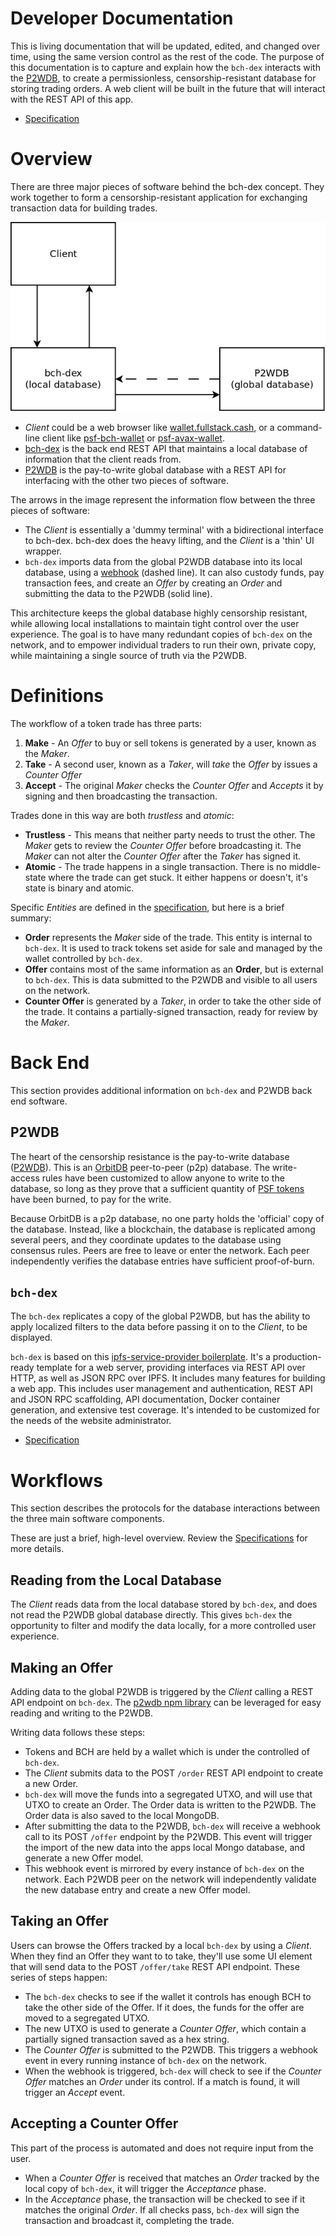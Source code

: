 # Developer Documentation

This is living documentation that will be updated, edited, and changed over time, using the same version control as the rest of the code. The purpose of this documentation is to capture and explain how the `bch-dex` interacts with the [P2WDB](https://github.com/Permissionless-Software-Foundation/ipfs-p2wdb-service), to create a permissionless, censorship-resistant database for storing trading orders. A web client will be built in the future that will interact with the REST API of this app.

- [Specification](./specification.md)

# Overview

There are three major pieces of software behind the bch-dex concept. They work together to form a censorship-resistant application for exchanging transaction data for building trades.

![bch-dex major subcomponents](./diagrams/software-interaction.png)

- _Client_ could be a web browser like [wallet.fullstack.cash](https://bchn-wallet.fullstack.cash), or a command-line client like [psf-bch-wallet](https://github.com/Permissionless-Software-Foundation/psf-bch-wallet) or [psf-avax-wallet](https://github.com/Permissionless-Software-Foundation/psf-avax-wallet).
- [bch-dex](https://github.com/Permissionless-Software-Foundation/bch-dex) is the back end REST API that maintains a local database of information that the client reads from.
- [P2WDB](https://github.com/Permissionless-Software-Foundation/ipfs-p2wdb-service) is the pay-to-write global database with a REST API for interfacing with the other two pieces of software.

The arrows in the image represent the information flow between the three pieces of software:

- The _Client_ is essentially a 'dummy terminal' with a bidirectional interface to bch-dex. bch-dex does the heavy lifting, and the _Client_ is a 'thin' UI wrapper.
- `bch-dex` imports data from the global P2WDB database into its local database, using a [webhook](https://en.wikipedia.org/wiki/Webhook) (dashed line). It can also custody funds, pay transaction fees, and create an _Offer_ by creating an _Order_ and submitting the data to the P2WDB (solid line).

This architecture keeps the global database highly censorship resistant, while allowing local installations to maintain tight control over the user experience. The goal is to have many redundant copies of `bch-dex` on the network, and to empower individual traders to run their own, private copy, while maintaining a single source of truth via the P2WDB.

# Definitions

The workflow of a token trade has three parts:
1. **Make** - An *Offer* to buy or sell tokens is generated by a user, known as the *Maker*.
2. **Take** - A second user, known as a *Taker*, will *take* the *Offer* by issues a *Counter Offer*
3. **Accept** - The original *Maker* checks the *Counter Offer* and *Accepts* it by signing and then broadcasting the transaction.

Trades done in this way are both *trustless* and *atomic*:
- **Trustless** - This means that neither party needs to trust the other. The *Maker* gets to review the *Counter Offer* before broadcasting it. The *Maker* can not alter the *Counter Offer* after the *Taker* has signed it.
- **Atomic** - The trade happens in a single transaction. There is no middle-state where the trade can get stuck. It either happens or doesn't, it's state is binary and atomic.

Specific *Entities* are defined in the [specification](./specification.md), but here is a brief summary:
- **Order** represents the *Maker* side of the trade. This entity is internal to `bch-dex`. It is used to track tokens set aside for sale and managed by the wallet controlled by `bch-dex`.
- **Offer** contains most of the same information as an **Order**, but is external to `bch-dex`. This is data submitted to the P2WDB and visible to all users on the network.
- **Counter Offer** is generated by a *Taker*, in order to take the other side of the trade. It contains a partially-signed transaction, ready for review by the *Maker*.

# Back End

This section provides additional information on `bch-dex` and P2WDB back end software.

## P2WDB

The heart of the censorship resistance is the pay-to-write database ([P2WDB](https://github.com/Permissionless-Software-Foundation/ipfs-p2wdb-service)). This is an [OrbitDB](https://orbitdb.org/) peer-to-peer (p2p) database. The write-access rules have been customized to allow anyone to write to the database, so long as they prove that a sufficient quantity of [PSF tokens](https://psfoundation.cash) have been burned, to pay for the write.

Because OrbitDB is a p2p database, no one party holds the 'official' copy of the database. Instead, like a blockchain, the database is replicated among several peers, and they coordinate updates to the database using consensus rules. Peers are free to leave or enter the network. Each peer independently verifies the database entries have sufficient proof-of-burn.

## `bch-dex`

The `bch-dex` replicates a copy of the global P2WDB, but has the ability to apply localized filters to the data before passing it on to the _Client_, to be displayed.

`bch-dex` is based on this [ipfs-service-provider boilerplate](https://github.com/Permissionless-Software-Foundation/ipfs-service-provider). It's a production-ready template for a web server, providing interfaces via REST API over HTTP, as well as JSON RPC over IPFS. It includes many features for building a web app. This includes user management and authentication, REST API and JSON RPC scaffolding, API documentation, Docker container generation, and extensive test coverage. It's intended to be customized for the needs of the website administrator.

- [Specification](./specification.md)

# Workflows

This section describes the protocols for the database interactions between the three main software components.

These are just a brief, high-level overview. Review the [Specifications](./specification.md) for more details.

## Reading from the Local Database

The *Client* reads data from the local database stored by `bch-dex`, and does not read the P2WDB global database directly. This gives `bch-dex` the opportunity to filter and modify the data locally, for a more controlled user experience.

## Making an Offer

Adding data to the global P2WDB is triggered by the _Client_ calling a REST API endpoint on `bch-dex`. The [p2wdb npm library](https://www.npmjs.com/package/p2wdb) can be leveraged for easy reading and writing to the P2WDB.

Writing data follows these steps:

- Tokens and BCH are held by a wallet which is under the controlled of `bch-dex`.
- The _Client_ submits data to the POST `/order` REST API endpoint to create a new Order.
- `bch-dex` will move the funds into a segregated UTXO, and will use that UTXO to create an Order. The Order data is written to the P2WDB. The Order data is also saved to the local MongoDB.
- After submitting the data to the P2WDB, `bch-dex` will receive a webhook call to its POST `/offer` endpoint by the P2WDB. This event will trigger the import of the new data into the apps local Mongo database, and generate a new Offer model.
- This webhook event is mirrored by every instance of `bch-dex` on the network. Each P2WDB peer on the network will independently validate the new database entry and create a new Offer model.

## Taking an Offer

Users can browse the Offers tracked by a local `bch-dex` by using a *Client*. When they find an Offer they want to to take, they'll use some UI element that will send data to the POST `/offer/take` REST API endpoint. These series of steps happen:

- The `bch-dex` checks to see if the wallet it controls has enough BCH to take the other side of the Offer. If it does, the funds for the offer are moved to a segregated UTXO.
- The new UTXO is used to generate a *Counter Offer*, which contain a partially signed transaction saved as a hex string.
- The *Counter Offer* is submitted to the P2WDB. This triggers a webhook event in every running instance of `bch-dex` on the network.
- When the webhook is triggered, `bch-dex` will check to see if the *Counter Offer* matches an *Order* under its control. If a match is found, it will trigger an *Accept* event.

## Accepting a Counter Offer

This part of the process is automated and does not require input from the user.

- When a *Counter Offer* is received that matches an *Order* tracked by the local copy of `bch-dex`, it will trigger the *Acceptance* phase.
- In the *Acceptance* phase, the transaction will be checked to see if it matches the original *Order*. If all checks pass, `bch-dex` will sign the transaction and broadcast it, completing the trade.
